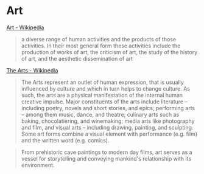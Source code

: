 # Art

<a href="https://en.wikipedia.org/wiki/Art" target="_blank">Art - Wikipedia</a>

> a diverse range of human activities and the products of those activities. In their most general form these activities include the production of works of art, the criticism of art, the study of the history of art, and the aesthetic dissemination of art

<a href="https://en.wikipedia.org/wiki/The_arts" target="_blank">The Arts - Wikipedia</a>

> The Arts represent an outlet of human expression, that is usually influenced by culture and which in turn helps to change culture. As such, the arts are a physical manifestation of the internal human creative impulse. Major constituents of the arts include literature – including poetry, novels and short stories, and epics; performing arts – among them music, dance, and theatre; culinary arts such as baking, chocolatiering, and winemaking; media arts like photography and film, and visual arts – including drawing, painting, and sculpting. Some art forms combine a visual element with performance (e.g. film) and the written word (e.g. comics).

>  From prehistoric cave paintings to modern day films, art serves as a vessel for storytelling and conveying mankind's relationship with its environment.
